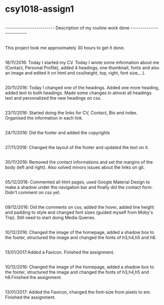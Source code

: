 # csy1018-assign1
<br>------------------------- Description of my routine work done -------------------------</br>  

<br>This project took me approximately 30 hours to get it done.</br>

<br>18/11/2016: Today I started my CV. Today I wrote some information about me (Contact, Personal Profile), added 4 headings, one thumbnail, fonts and also an image and edited it on html and css(height, top, right, font size,...).</br>

<br>20/11/2016: Today I changed one of the headings. Added one more heading, added text to both headings. Made some changes in almost all headings text and personalized the new headings on css.</br>

<br>23/11/2016: Started doing the links for CV, Contact, Bio and index. Organised the information in each link.</br>

<br>24/11/2016: Did the footer and added the copyrights</br>

<br>27/11/2016: Changed the layout of the footer and updated the text on it.</br>

<br>30/11/2016: Removed the contact informations and set the margins of the body (left and right). Also solved minors issues about the links on git.</br>

<br>05/12/2016: Commented all html pages, used Google Material Design to make a shadow under the navigation bar and finally did the contact form. Didn't comment on css yet.<br>

<br>09/12/2016: Did the comments on css, added the hover, added line height and padding to style and changed font sizes (guided myself from Moby's Trip). Still need to start doing Media Queries.</br>


<br>10/12/2016: Changed the image of the homepage, added a shadow box to the footer, structured the image and changed the fonts of h3,h4,h5 and h6.</br>

<br>13/01/2017:Added a Favicon. Finished the assignment.</br>

<br>10/12/2016: Changed the image of the homepage, added a shadow box to the footer, structured the image and changed the fonts of h3,h4,h5 and h6.Finished the assignment.</br>

<br>13/01/2017: Added the Favicon, changed the font-size from pixels to em. Finished the assignment.</br>
